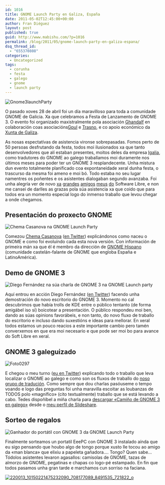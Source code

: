 ```yaml
---
id: 1016
title: GNOME Launch Party en Galiza, España
date: 2011-05-02T12:45:00+00:00
author: Fran Diéguez
layout: post
published: true
guid: http://www.mabishu.com/?p=1016
permalink: /blog/2011/05/gnome-launch-party-en-galiza-espana/
dsq_thread_id:
  - "655370808"
categories:
  - Uncategorized
tags:
  - corunha
  - festa
  - galego
  - gnome
  - launch party
---
```

<div class="aligncenter">

![](/assets/2011/05/Gnome3launchParty.jpg "Gnome3launchParty")

</div>

O pasado xoves 28 de abril foi un día maravilloso para toda a comunidade GNOME de Galicia. Xa que celebramos a Festa de Lanzamento de GNOME 3. O evento foi organizado maxistralmente pola asociación [Ghandalf](http://www.ghandalf.org/gnome-3-launch-party-galicia/) en colaboración coas asociacións[Gpul](http://www.gpul.org/) e [Trasno](http://www.trasno.net/), e co apoio económico da [Xunta de Galiza](http://www.xunta.es "Xunta de Galiza").

As nosas espectatívas de asistencia vironse sobrepasadas. Fomos perto de 50 persoas desfrutando da festa, todos moi ilusionados xa que tanto desenvolvedores que alí estaban presentes, moitos deles da empresa [Igalia](http://www.igalia.com/ "Igalia"), como tradutores do GNOME ao galego traballamos moi duramente nos últimos meses para poder ter un GNOME 3 resplandecente. Unha mistura dun evento totalmente planificado coa expontaneidade xeral dunha festa, o trascurso da mesma foi ameno e moi bó. Todo estaba no seu lugar namentres os poñentes e os asistentes dialogaban segundo avanzaba. Foi unha alegría ver de novo [xa](http://psanxiao.com/) [grandes](http://brenlla.blogaliza.org/ "Brenlla") [amigos](http://www.tegnix.com/) [meus](http://gpul.org/) [do](http://blogs.igalia.com/chema/) Software Libre, e non me cansei de darlles as grazas pola súa asistencia xa que coido que para todos era un momento especial logo do inmenso traballo que levou chegar a onde chegamos.

## Presentación do proxecto GNOME

<div class="aligncenter">

![](/assets/2011/05/Foto0288.jpg "Chema Casanova na GNOME Launch Party")
</div>

Comezou [Chema Casanova](http://blogs.igalia.com/chema/ "Blog de Chema Casanova") ([en Twitter](http://twitter.com/#!/txenoo)) explicándonos como naceu o GNOME e como foi evoluíndo cada esta nova versión. Con información de primeira mán xa que él é membro da dirección de [GNOME Hispano](http://www.es.gnome.org/ "GNOME Hispano") (comunidade castelán-falante de GNOME que engloba España e LatinoAmérica).
## Demo de GNOME 3
<div class="aligncenter">

![](/assets/2011/05/Foto0293.jpg "Diego Fernández na súa charla de GNOME 3 na GNOME Launch party")
</div>

Aquí entrou en acción Diego Fernández ([en Twitter](http://twitter.com/#!/delavegaelzorro)) facendo unha demostración do novo escritorio do GNOME 3. Momento no cal descubrimos que había trolls de KDE entre o público tentanto (de forma amigábel iso sí) boicotear a presentación. O público respondeu moi ben, dando as súas opinions favorábeis, e non tanto, do novo fluxo de traballo do escritorio e incluso dando suxestións e ideas para mellorar. En xeral todos estamos un pouco reacios a este importante cambio pero tamén converxemos en que era moi necesario e que pode ser moi bo para avance do Soft Libre en xeral.

## GNOME 3 galeguizado

<div class="aligncenter">

![](/assets/2011/05/Foto0297.jpg "Foto0297")

</div>

 E chegou o meu turno ([eu en Twitter](http://twitter.com/#!/frandieguez)) explicando todo o traballo que leva localizar o GNOME ao galego e como son os fluxos de traballo do [noso grupo de tradución](http://l10n.gnome.org/teams/gl). Como sempre que dou charlas pasóuseme o tempo voando e logo das preguntas foi unha maravilla escoitar as loubanzas de TODOS polo «magnífico» (cito textualmente) traballo que se está levando a cabo. Tedes dispoñíbel a miña charla para [descargar «Camiño de GNOME 3 en galego»](http://www.slideshare.net/frandieguez/camio-de-gnome-3-en-galego) desde o [meu perfíl de Slideshare](http://www.slideshare.net/frandieguez).

## Sorteo de regalos

<div class="aligncenter">

![](/assets/2011/05/2011-04-28-20.13.35.jpg "Ganhador do portátil con GNOME 3 da GNOME Launch Party")
</div>

Finalmente sorteamos un portatil EeePC con GNOME 3 instalado aínda que eu sigo pensando que houbo algo de tongo porque xusto lle tocou ao amigo da «man blanca» que elixiu a papeleta gañadora.... Tongo? Quen sabe... Tódolos asistentes levaron agasallos: camisolas de GNOME, tazas de almorzo de GNOME, pegatinas e chapas co logo-pé estampado. En fin que todos pasamos unha gran tarde e marchamos cun sorriso na faciana.

[![](/assets/2011/05/220013_10150221475232090_708177089_8491535_721822_o-300x179.jpg "220013_10150221475232090_708177089_8491535_721822_o")](/assets/2011/05/220013_10150221475232090_708177089_8491535_721822_o.jpg)
